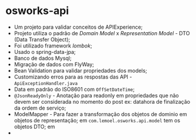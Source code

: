 # osworks-api

- Um projeto para validar conceitos de APIExperience;
- Projeto utiliza o padrão de *Domain Model* x *Representation Model* - DTO (Data Transfer Object);
- Foi utilizado framework *lombok*;
- Usado o spring-data-jpa;
- Banco de dados Mysql;
- Migração de dados com FlyWay;
- Bean Validation para validar propriedades dos models;
- Customizando erros para as respostas das API - `ApiExceptionHandler.java`
- Data em padrão do ISO8601 com `OffSetDateTime`;
- `@JsonReadyOnly` - Anotação para readonly em propriedades que não devem ser considerada no momento do post
ex: datahora de finalização da ordem de serviço;
- ModelMapper - Para fazer a transformação dos objetos de dominio em objetos de representação;
em `com.lemoel.osworks.api.model` tem os objetos DTO;
em 
- 